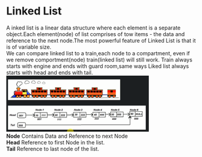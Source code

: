 # Linked List
A inked list is a linear data structure where each element is a separate object.Each element(node) of list comprises of tow items - the data and reference to the next node.The most powerful feature of Linked List is that it is of variable size.<br>
We can compare linked list to a train,each node to a compartment, even if we remove comportment(node) train(linked list)  will still work.
Train always starts with engine and ends with guard room,same ways Liked list always starts with head and ends with tail.<br>
![DS](/images/linked-list/1_linked-list.PNG) <br>
**Node** Contains Data and Reference to next Node  <br>
**Head** Reference to first Node in the list. <br>
**Tail** Reference to last node of the list. <br>
